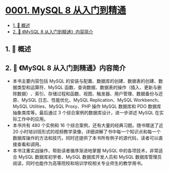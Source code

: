 # [0001. MySQL 8 从入门到精通](https://github.com/Tdahuyou/TNotes.mysql/tree/main/notes/0001.%20MySQL%208%20%E4%BB%8E%E5%85%A5%E9%97%A8%E5%88%B0%E7%B2%BE%E9%80%9A)

<!-- region:toc -->

- [1. 📝 概述](#1--概述)
- [2. 📝 《MySQL 8 从入门到精通》内容简介](#2--mysql-8-从入门到精通内容简介)

<!-- endregion:toc -->

## 1. 📝 概述

## 2. 📝 《MySQL 8 从入门到精通》内容简介

- 本书主要内容包括 MySQL 的安装与配置、数据库的创建、数据表的创建、数据类型和运算符、MySQL 函数、查询数据、数据表的操作（插入、更新与删除数据）​、索引、存储过程和函数、视图、触发器、用户管理、数据备份与还原、MySQL 日志、性能优化、MySQL Replication、MySQL Workbench、MySQL Utilities、MySQL Proxy、PHP 操作 MySQL 数据库和 PDO 数据库抽象类库等。最后通过 3 个综合案例的数据库设计，进一步讲述 MySQL 在实际工作中的应用。
- 本书共有 480 个实例和 16 个综合案例，还有大量的经典习题。随书赠送了近 20 小时培训班形式的视频教学录像，详细讲解了书中每一个知识点和每一个数据库操作的方法和技巧，同时还提供了本书所有例子的源代码，读者可以直接查看和调用。
- 本书注重实战操作，帮助读者循序渐进地掌握 MySQL 中的各项技术，非常适合 MySQL 数据库初学者、MySQL 数据库开发人员和 MySQL 数据库管理员阅读，同时也能作为高等院校和培训学校相关专业师生的教学用书。
